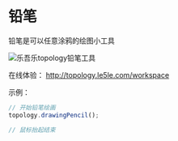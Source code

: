 # 铅笔

铅笔是可以任意涂鸦的绘图小工具

![乐吾乐topology铅笔工具](/topology-documents/img/pencil.png)

在线体验： http://topology.le5le.com/workspace

示例：

```js
// 开始铅笔绘画
topology.drawingPencil();

// 鼠标抬起结束
```
